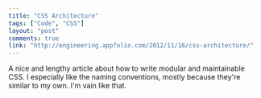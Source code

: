 ```yaml
---
title: "CSS Architecture"
tags: ["Code", "CSS"]
layout: "post"
comments: true
link: "http://engineering.appfolio.com/2012/11/16/css-architecture/"
---
```


A nice and lengthy article about how to write modular and maintainable CSS.
I especially like the naming conventions, mostly because they're similar to my
own. I'm vain like that.
